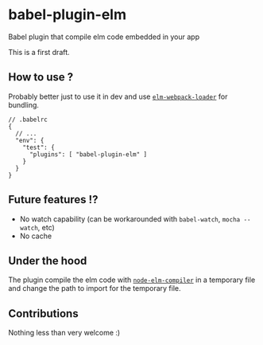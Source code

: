 # babel-plugin-elm

Babel plugin that compile elm code embedded in your app

This is a first draft.

## How to use ?

Probably better just to use it in dev and use [`elm-webpack-loader`](https://github.com/elm-community/elm-webpack-loader) for bundling.

```
// .babelrc
{
  // ...
  "env": {
    "test": {
      "plugins": [ "babel-plugin-elm" ]
    }
  }
}
```

## Future features !?

* No watch capability (can be workarounded with `babel-watch`, `mocha --watch`, etc)
* No cache

## Under the hood

The plugin compile the elm code with [`node-elm-compiler`](https://github.com/rtfeldman/node-elm-compiler) in a temporary file and change the path to import for the temporary file.

## Contributions

Nothing less than very welcome :)